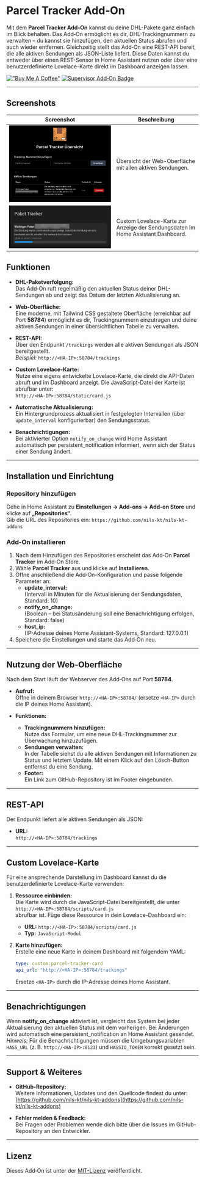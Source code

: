 # Parcel Tracker Add‑On

Mit dem **Parcel Tracker Add‑On** kannst du deine DHL-Pakete ganz einfach im Blick behalten. Das Add‑On ermöglicht es dir, DHL-Trackingnummern zu verwalten – du kannst sie hinzufügen, den aktuellen Status abrufen und auch wieder entfernen. Gleichzeitig stellt das Add‑On eine REST-API bereit, die alle aktiven Sendungen als JSON-Liste liefert. Diese Daten kannst du entweder über einen REST-Sensor in Home Assistant nutzen oder über eine benutzerdefinierte Lovelace-Karte direkt im Dashboard anzeigen lassen.

[!["Buy Me A Coffee"](https://www.buymeacoffee.com/assets/img/custom_images/orange_img.png)](https://www.buymeacoffee.com/nils.kt) [![Supervisor Add‑On Badge](https://my.home-assistant.io/badges/supervisor_addon.svg)](https://my.home-assistant.io/redirect/supervisor_addon/?addon=7b702346_parcel_tracker)



---

## Screenshots
| Screenshot | Beschreibung |
|------------|---------------|
| ![Übersicht](screenshots/uebersicht.png) | Übersicht der Web-Oberfläche mit allen aktiven Sendungen. |
| ![Widget](screenshots/widget.png) | Custom Lovelace-Karte zur Anzeige der Sendungsdaten im Home Assistant Dashboard. |

## Funktionen

- **DHL-Paketverfolgung:**  
  Das Add‑On ruft regelmäßig den aktuellen Status deiner DHL-Sendungen ab und zeigt das Datum der letzten Aktualisierung an.

- **Web‑Oberfläche:**  
  Eine moderne, mit Tailwind CSS gestaltete Oberfläche (erreichbar auf Port **58784**) ermöglicht es dir, Trackingnummern einzutragen und deine aktiven Sendungen in einer übersichtlichen Tabelle zu verwalten.

- **REST-API:**  
  Über den Endpunkt `/trackings` werden alle aktiven Sendungen als JSON bereitgestellt.  
  *Beispiel:* `http://<HA-IP>:58784/trackings`

- **Custom Lovelace-Karte:**  
  Nutze eine eigens entwickelte Lovelace-Karte, die direkt die API-Daten abruft und im Dashboard anzeigt. Die JavaScript-Datei der Karte ist abrufbar unter:  
  `http://<HA-IP>:58784/static/card.js`

- **Automatische Aktualisierung:**  
  Ein Hintergrundprozess aktualisiert in festgelegten Intervallen (über `update_interval` konfigurierbar) den Sendungsstatus.

- **Benachrichtigungen:**  
  Bei aktivierter Option `notify_on_change` wird Home Assistant automatisch per persistent_notification informiert, wenn sich der Status einer Sendung ändert.

---

## Installation und Einrichtung

### Repository hinzufügen

Gehe in Home Assistant zu **Einstellungen → Add-ons → Add-on Store** und klicke auf **„Repositories“**.  
Gib die URL des Repositories ein: `https://github.com/nils-kt/nils-kt-addons`

### Add‑On installieren

1. Nach dem Hinzufügen des Repositories erscheint das Add‑On **Parcel Tracker** im Add‑On Store.
2. Wähle **Parcel Tracker** aus und klicke auf **Installieren**.
3. Öffne anschließend die Add‑On-Konfiguration und passe folgende Parameter an:
   - **update_interval:**  
     (Intervall in Minuten für die Aktualisierung der Sendungsdaten, Standard: 10)
   - **notify_on_change:**  
     (Boolean – bei Statusänderung soll eine Benachrichtigung erfolgen, Standard: false)
   - **host_ip:**  
     (IP-Adresse deines Home Assistant-Systems, Standard: 127.0.0.1)
4. Speichere die Einstellungen und starte das Add‑On neu.

---

## Nutzung der Web‑Oberfläche

Nach dem Start läuft der Webserver des Add‑Ons auf Port **58784**.

- **Aufruf:**  
  Öffne in deinem Browser `http://<HA-IP>:58784/` (ersetze `<HA-IP>` durch die IP deines Home Assistant).

- **Funktionen:**  
  - **Trackingnummern hinzufügen:**  
    Nutze das Formular, um eine neue DHL-Trackingnummer zur Überwachung hinzuzufügen.
  - **Sendungen verwalten:**  
    In der Tabelle siehst du alle aktiven Sendungen mit Informationen zu Status und letztem Update. Mit einem Klick auf den Lösch-Button entfernst du eine Sendung.
  - **Footer:**  
    Ein Link zum GitHub-Repository ist im Footer eingebunden.

---

## REST-API

Der Endpunkt liefert alle aktiven Sendungen als JSON:

- **URL:**  
  `http://<HA-IP>:58784/trackings`

---

## Custom Lovelace-Karte

Für eine ansprechende Darstellung im Dashboard kannst du die benutzerdefinierte Lovelace-Karte verwenden:

1. **Ressource einbinden:**  
   Die Karte wird durch die JavaScript-Datei bereitgestellt, die unter  
   `http://<HA-IP>:58784/scripts/card.js`  
   abrufbar ist. Füge diese Ressource in dein Lovelace-Dashboard ein:
   - **URL:** `http://<HA-IP>:58784/scripts/card.js`  
   - **Typ:** `JavaScript-Modul`

2. **Karte hinzufügen:**  
   Erstelle eine neue Karte in deinem Dashboard mit folgendem YAML:

   ```yaml
   type: custom:parcel-tracker-card
   api_url: "http://<HA-IP>:58784/trackings"
   ```

   Ersetze `<HA-IP>` durch die IP-Adresse deines Home Assistant.

---

## Benachrichtigungen

Wenn **notify_on_change** aktiviert ist, vergleicht das System bei jeder Aktualisierung den aktuellen Status mit dem vorherigen. Bei Änderungen wird automatisch eine persistent_notification an Home Assistant gesendet.  
*Hinweis:* Für die Benachrichtigungen müssen die Umgebungsvariablen `HASS_URL` (z. B. `http://<HA-IP>:8123`) und `HASSIO_TOKEN` korrekt gesetzt sein.

---

## Support & Weiteres

- **GitHub-Repository:**  
  Weitere Informationen, Updates und den Quellcode findest du unter:  
  [https://github.com/nils-kt/nils-kt-addons](https://github.com/nils-kt/nils-kt-addons)

- **Fehler melden & Feedback:**  
  Bei Fragen oder Problemen wende dich bitte über die Issues im GitHub-Repository an den Entwickler.

---

## Lizenz

Dieses Add‑On ist unter der [MIT-Lizenz](LICENSE) veröffentlicht.